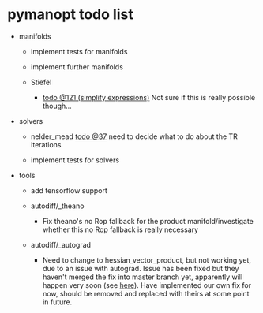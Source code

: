 # pymanopt todo list

- manifolds

    - implement tests for manifolds

    - implement further manifolds

    - Stiefel
        - [todo @121 (simplify expressions)](./pymanopt/manifolds/stiefel.py#L121) Not sure if this is really possible though...

- solvers

    - nelder_mead
        [todo @37](./pymanopt/solvers/nelder_mead.py#L37) need to decide what to do about the TR iterations

    - implement tests for solvers

- tools

    - add tensorflow support
    
    - autodiff/_theano
        - Fix theano's no Rop fallback for the product manifold/investigate whether this no Rop fallback is really necessary

    - autodiff/_autograd
        - Need to change to hessian_vector_product, but not working yet, due to an issue with autograd. Issue has been fixed but they haven't merged the fix into master branch yet, apparently will happen very soon (see [here](https://github.com/HIPS/autograd/issues/86)). Have implemented our own fix for now, should be removed and replaced with theirs at some point in future.
